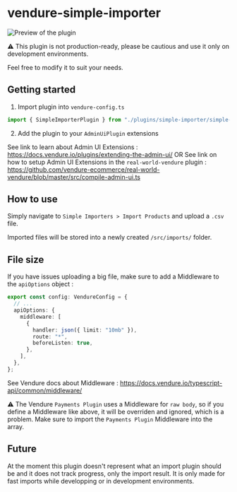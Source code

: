 # vendure-simple-importer

![Preview of the plugin](https://i.imgur.com/0au661u.png)

⚠️ This plugin is not production-ready, please be cautious and use it only on development environments.

Feel free to modify it to suit your needs.

## Getting started

1. Import plugin into `vendure-config.ts`

```ts
import { SimpleImporterPlugin } from "./plugins/simple-importer/simple-importer-plugin";
```

2. Add the plugin to your `AdminUiPlugin` extensions

See link to learn about Admin UI Extensions : https://docs.vendure.io/plugins/extending-the-admin-ui/
OR
See link on how to setup Admin UI Extensions in the `real-world-vendure` plugin : https://github.com/vendure-ecommerce/real-world-vendure/blob/master/src/compile-admin-ui.ts

## How to use

Simply navigate to `Simple Importers > Import Products` and upload a `.csv` file.

Imported files will be stored into a newly created `/src/imports/` folder.

## File size

If you have issues uploading a big file, make sure to add a Middleware to the `apiOptions` object :

```ts
export const config: VendureConfig = {
  // ...
  apiOptions: {
    middleware: [
      {
        handler: json({ limit: "10mb" }),
        route: "*",
        beforeListen: true,
      },
    ],
  },
};
```

See Vendure docs about Middleware : https://docs.vendure.io/typescript-api/common/middleware/

⚠️ The Vendure `Payments Plugin` uses a Middleware for `raw body`, so if you define a Middleware like above, it will be overriden and ignored, which is a problem. Make sure to import the `Payments Plugin` Middleware into the array.

## Future

At the moment this plugin doesn't represent what an import plugin should be and it does not track progress, only the import result. It is only made for fast imports while developping or in development environments.
